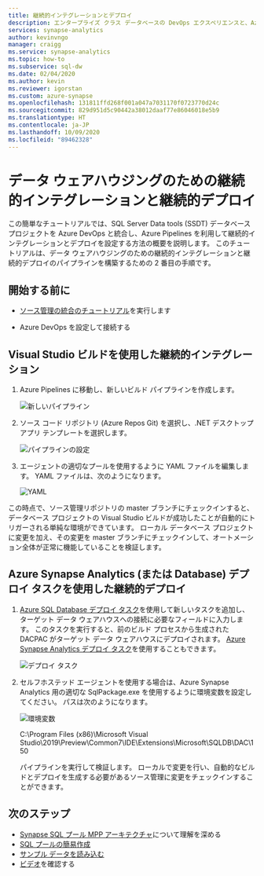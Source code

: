 ```yaml
---
title: 継続的インテグレーションとデプロイ
description: エンタープライズ クラス データベースの DevOps エクスペリエンスと、Azure Pipelines を使用した継続的インテグレーションおよび継続的デプロイの組み込みサポートによってデータ ウェアハウジングを実現します。
services: synapse-analytics
author: kevinvngo
manager: craigg
ms.service: synapse-analytics
ms.topic: how-to
ms.subservice: sql-dw
ms.date: 02/04/2020
ms.author: kevin
ms.reviewer: igorstan
ms.custom: azure-synapse
ms.openlocfilehash: 131811ffd268f001a047a7031170f0723770d24c
ms.sourcegitcommit: 829d951d5c90442a38012daaf77e86046018e5b9
ms.translationtype: HT
ms.contentlocale: ja-JP
ms.lasthandoff: 10/09/2020
ms.locfileid: "89462328"
---
```

# <a name="continuous-integration-and-deployment-for-data-warehousing"></a>データ ウェアハウジングのための継続的インテグレーションと継続的デプロイ

この簡単なチュートリアルでは、SQL Server Data tools (SSDT) データベース プロジェクトを Azure DevOps と統合し、Azure Pipelines を利用して継続的インテグレーションとデプロイを設定する方法の概要を説明します。 このチュートリアルは、データ ウェアハウジングのための継続的インテグレーションと継続的デプロイのパイプラインを構築するための 2 番目の手順です。

## <a name="before-you-begin"></a>開始する前に

- [ソース管理の統合のチュートリアル](sql-data-warehouse-source-control-integration.md)を実行します

- Azure DevOps を設定して接続する

## <a name="continuous-integration-with-visual-studio-build"></a>Visual Studio ビルドを使用した継続的インテグレーション

1. Azure Pipelines に移動し、新しいビルド パイプラインを作成します。

      ![新しいパイプライン](./media/sql-data-warehouse-continuous-integration-and-deployment/1-new-build-pipeline.png "新しいパイプライン")

2. ソース コード リポジトリ (Azure Repos Git) を選択し、.NET デスクトップ アプリ テンプレートを選択します。

      ![パイプラインの設定](./media/sql-data-warehouse-continuous-integration-and-deployment/2-pipeline-setup.png "パイプラインの設定")

3. エージェントの適切なプールを使用するように YAML ファイルを編集します。 YAML ファイルは、次のようになります。

      ![YAML](./media/sql-data-warehouse-continuous-integration-and-deployment/3-yaml-file.png "YAML")

この時点で、ソース管理リポジトリの master ブランチにチェックインすると、データベース プロジェクトの Visual Studio ビルドが成功したことが自動的にトリガーされる単純な環境ができています。 ローカル データベース プロジェクトに変更を加え、その変更を master ブランチにチェックインして、オートメーション全体が正常に機能していることを検証します。

## <a name="continuous-deployment-with-the-azure-synapse-analytics-or-database-deployment-task"></a>Azure Synapse Analytics (または Database) デプロイ タスクを使用した継続的デプロイ

1. [Azure SQL Database デプロイ タスク](/azure/devops/pipelines/targets/azure-sqldb)を使用して新しいタスクを追加し、ターゲット データ ウェアハウスへの接続に必要なフィールドに入力します。 このタスクを実行すると、前のビルド プロセスから生成された DACPAC がターゲット データ ウェアハウスにデプロイされます。 [Azure Synapse Analytics デプロイ タスク](https://marketplace.visualstudio.com/items?itemName=ms-sql-dw.SQLDWDeployment)を使用することもできます。

      ![デプロイ タスク](./media/sql-data-warehouse-continuous-integration-and-deployment/4-deployment-task.png "デプロイ タスク")

2. セルフホステッド エージェントを使用する場合は、Azure Synapse Analytics 用の適切な SqlPackage.exe を使用するように環境変数を設定してください。 パスは次のようになります。

      ![環境変数](./media/sql-data-warehouse-continuous-integration-and-deployment/5-environment-variable-preview.png "環境変数")

   C:\Program Files (x86)\Microsoft Visual Studio\2019\Preview\Common7\IDE\Extensions\Microsoft\SQLDB\DAC\150  

   パイプラインを実行して検証します。 ローカルで変更を行い、自動的なビルドとデプロイを生成する必要があるソース管理に変更をチェックインすることができます。

## <a name="next-steps"></a>次のステップ

- [Synapse SQL プール MPP アーキテクチャ](massively-parallel-processing-mpp-architecture.md)について理解を深める
- [SQL プールの簡易作成](create-data-warehouse-portal.md)
- [サンプル データを読み込む](load-data-from-azure-blob-storage-using-polybase.md)
- [ビデオ](sql-data-warehouse-videos.md)を確認する
